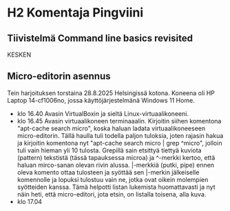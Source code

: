 # H2 Komentaja Pingviini

## Tiivistelmä Command line basics revisited

KESKEN

## Micro-editorin asennus

Tein harjoituksen torstaina 28.8.2025 Helsingissä kotona. Koneena oli HP Laptop 14-cf1006no, jossa käyttöjärjestelmänä Windows 11 Home.

* klo 16.40 Avasin VirtualBoxin ja sieltä Linux-virtuaalikoneeni.
* klo 16.45 Avasin virtuaalikoneen terminaaalin. Kirjoitin siihen komentona "apt-cache search micro", koska haluan ladata virtuaalikoneeseen micro-editorin. Tällä haulla tuli todella paljon tuloksia, joten rajasin hakua ja kirjoitin komentona nyt "apt-cache search micro | grep ^micro", jolloin tuli vain hieman yli 10 tulosta. Grepillä sain etsittyä tiettyä kuviota (pattern) tekstistä (tässä tapauksessa microa) ja ^-merkki kertoo, että haluan mirco-sanan olevan rivin alussa. |-merkkiä (putki, pipe) ennen oleva komento ottaa tulosteen ja syöttää sen |-merkin jälkeiselle komennolle ja lopuksi tulostuu vain ne, jotka ovat oikein molempien syötteiden kanssa. Tämä helpotti listan lukemista huomattavasti ja nyt näin heti, että micro-editori, jota etsin, on listalla toisena, alla kuva.
* klo 17.04 
